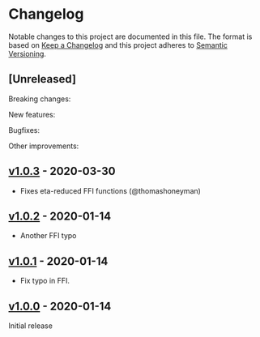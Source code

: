 # Changelog

Notable changes to this project are documented in this file. The format is based on [Keep a Changelog](https://keepachangelog.com/en/1.0.0/) and this project adheres to [Semantic Versioning](https://semver.org/spec/v2.0.0.html).

## [Unreleased]

Breaking changes:

New features:

Bugfixes:

Other improvements:

## [v1.0.3](https://github.com/purescript-web/purescript-web-promise/releases/tag/v1.0.3) - 2020-03-30

* Fixes eta-reduced FFI functions (@thomashoneyman)

## [v1.0.2](https://github.com/purescript-web/purescript-web-promise/releases/tag/v1.0.2) - 2020-01-14

* Another FFI typo

## [v1.0.1](https://github.com/purescript-web/purescript-web-promise/releases/tag/v1.0.1) - 2020-01-14

* Fix typo in FFI.

## [v1.0.0](https://github.com/purescript-web/purescript-web-promise/releases/tag/v1.0.0) - 2020-01-14

Initial release

